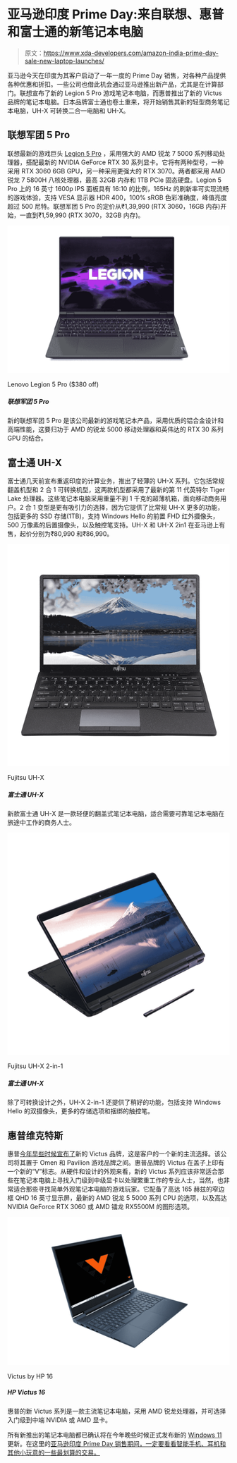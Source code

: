 # 亚马逊印度 Prime Day:来自联想、惠普和富士通的新笔记本电脑

> 原文：<https://www.xda-developers.com/amazon-india-prime-day-sale-new-laptop-launches/>

亚马逊今天在印度为其客户启动了一年一度的 Prime Day 销售，对各种产品提供各种优惠和折扣。一些公司也借此机会通过亚马逊推出新产品，尤其是在计算部门。联想宣布了新的 Legion 5 Pro 游戏笔记本电脑，而惠普推出了新的 Victus 品牌的笔记本电脑。日本品牌富士通也卷土重来，将开始销售其新的轻型商务笔记本电脑，UH-X 可转换二合一电脑和 UH-X。

## 联想军团 5 Pro

联想最新的游戏巨头 [Legion 5 Pro](https://www.xda-developers.com/lenovo-legion-5-pro-review/) ，采用强大的 AMD 锐龙 7 5000 系列移动处理器，搭配最新的 NVIDIA GeForce RTX 30 系列显卡。它将有两种型号，一种采用 RTX 3060 6GB GPU，另一种采用更强大的 RTX 3070。两者都采用 AMD 锐龙 7 5800H 八核处理器，最高 32GB 内存和 1TB PCIe 固态硬盘。Legion 5 Pro 上的 16 英寸 1600p IPS 面板具有 16:10 的比例，165Hz 的刷新率可实现流畅的游戏体验，支持 VESA 显示器 HDR 400，100% sRGB 色彩准确度，峰值亮度超过 500 尼特。联想军团 5 Pro 的定价从₹1,39,990 (RTX 3060，16GB 内存)开始，一直到₹1,59,990 (RTX 3070，32GB 内存)。

 <picture>![Powered by an AMD Ryzen 7 5800H, NVIDIA GeForce RTX 3060, 16GB of RAM, and a 2TB SSD. Includes a 16-inch Quad HD+ display with 165Hz refresh rate, G-Sync, and HDR 400.](img/21c43016a385c97d4711cbaf9d677025.png)</picture> 

Lenovo Legion 5 Pro ($380 off)

##### 联想军团 5 Pro

新的联想军团 5 Pro 是该公司最新的游戏笔记本产品，采用优质的铝合金设计和高端性能，这要归功于 AMD 的锐龙 5000 移动处理器和英伟达的 RTX 30 系列 GPU 的结合。

## 富士通 UH-X

富士通几天前宣布重返印度的计算业务，推出了轻薄的 UH-X 系列。它包括常规翻盖机型和 2 合 1 可转换机型，这两款机型都采用了最新的第 11 代英特尔 Tiger Lake 处理器。这些笔记本电脑采用重量不到 1 千克的超薄机箱，面向移动商务用户。2 合 1 变型是更有吸引力的选择，因为它提供了比常规 UH-X 更多的功能，包括更多的 SSD 存储(1TB)，支持 Windows Hello 的前置 FHD 红外摄像头，500 万像素的后置摄像头，以及触控笔支持。UH-X 和 UH-X 2in1 在亚马逊上有售，起价分别为₹80,990 和₹86,990。

 <picture>![The new Fujitsu UH-X is a lightweight clamshell notebook for business professionals who require a reliable laptop for working on-the-go.](img/59c16b63769da14cf225572bf3e41b51.png)</picture> 

Fujitsu UH-X

##### 富士通 UH-X

新款富士通 UH-X 是一款轻便的翻盖式笔记本电脑，适合需要可靠笔记本电脑在旅途中工作的商务人士。

 <picture>![Apart from the convertible design, the UH-X 2-in-1 offers slightly better features including dual-cameras with support for Windows Hello, more storage option and a bundled stylus.](img/f4940a169aad12fa548c48859aec58ef.png)</picture> 

Fujitsu UH-X 2-in-1

##### 富士通 UH-X

除了可转换设计之外，UH-X 2-in-1 还提供了稍好的功能，包括支持 Windows Hello 的双摄像头，更多的存储选项和捆绑的触控笔。

## 惠普维克特斯

惠普[今年早些时候宣布了](https://www.xda-developers.com/hp-announces-omen-laptops-victus-brand-gaming/)新的 Victus 品牌，这是客户的一个新的主流选择。该公司将其置于 Omen 和 Pavilion 游戏品牌之间。惠普品牌的 Victus 在盖子上印有一个新的“V”标志。从硬件和设计的外观来看，新的 Victus 系列应该非常适合那些在笔记本电脑上寻找入门级到中级显卡以处理繁重工作的专业人士，当然，也非常适合那些寻找简单外观笔记本电脑的游戏玩家。它配备了高达 165 赫兹的窄边框 QHD 16 英寸显示屏，最新的 AMD 锐龙 5 5000 系列 CPU 的选项，以及高达 NVIDIA GeForce RTX 3060 或 AMD 镭龙 RX5500M 的图形选项。

 <picture>![The new Victus series from HP is a mainstream notebook featuring AMD Ryzen processor and the option of entry-to-mid range NVIDIA or AMD graphics.](img/260f3c8fcacb6b53287e9ea541aa59c4.png)</picture> 

Victus by HP 16

##### HP Victus 16

惠普的新 Victus 系列是一款主流笔记本电脑，采用 AMD 锐龙处理器，并可选择入门级到中端 NVIDIA 或 AMD 显卡。

所有新推出的笔记本电脑都已确认将在今年晚些时候正式发布新的 [Windows 11](https://www.xda-developers.com/windows-11/) 更新。在这里的[亚马逊印度 Prime Day 销售期间，一定要看看智能手机、耳机和其他小玩意的一些最划算的交易。](https://www.xda-developers.com/amazon-prime-day-sale-best-deals-india/)